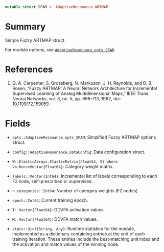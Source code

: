 ```julia
mutable struct SFAM <: AdaptiveResonance.ARTMAP
```

# Summary

Simple Fuzzy ARTMAP struct.

For module options, see [`AdaptiveResonance.opts_SFAM`](@ref).

# References

1. G. A. Carpenter, S. Grossberg, N. Markuzon, J. H. Reynolds, and D. B. Rosen, “Fuzzy ARTMAP: A Neural Network Architecture for Incremental Supervised Learning of Analog Multidimensional Maps,” IEEE Trans. Neural Networks, vol. 3, no. 5, pp. 698-713, 1992, doi: 10.1109/72.159059.

# Fields

  * `opts::AdaptiveResonance.opts_SFAM`: Simplified Fuzzy ARTMAP options struct.

  * `config::AdaptiveResonance.DataConfig`: Data configuration struct.

  * `W::ElasticArrays.ElasticMatrix{Float64, V} where V<:DenseVector{Float64}`: Category weight matrix.

  * `labels::Vector{Int64}`: Incremental list of labels corresponding to each F2 node, self-prescribed or supervised.

  * `n_categories::Int64`: Number of category weights (F2 nodes).

  * `epoch::Int64`: Current training epoch.

  * `T::Vector{Float64}`: DDVFA activation values.

  * `M::Vector{Float64}`: DDVFA match values.

  * `stats::Dict{String, Any}`: Runtime statistics for the module, implemented as a dictionary containing entries at the end of each training iteration. These entries include the best-matching unit index and the activation and match values of the winning node.
